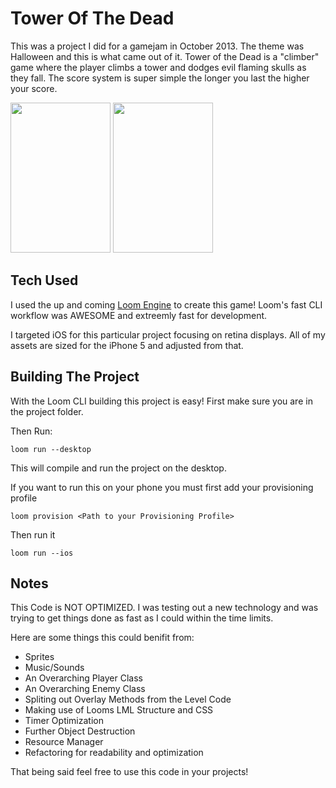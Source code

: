 Tower Of The Dead
==============

This was a project I did for a gamejam in October 2013. The theme was Halloween and this is what came out of it.
Tower of the Dead is a "climber" game where the player climbs a tower and dodges evil flaming skulls as they fall. The 
score system is super simple the longer you last the higher your score. 

<a href="http://i.imgur.com/7hEzIy1.jpg" target="_blank"><img src="http://i.imgur.com/7hEzIy1.jpg" width="160px" height="240px" /></a>
<a href="http://i.imgur.com/fIZp1Vh.jpg" target="_blank"><img src="http://i.imgur.com/fIZp1Vh.jpg" width="160px" height="240px" /></a>

Tech Used
---------

I used the up and coming [Loom Engine](http://loomsdk.com) to create this game! Loom's fast CLI workflow was AWESOME and
extreemly fast for development. 

I targeted iOS for this particular project focusing on retina displays. All of my assets are sized for the iPhone 5
and adjusted from that. 

Building The Project
--------------------

With the Loom CLI building this project is easy! First make sure you are in the project folder.

Then Run:

    loom run --desktop

This will compile and run the project on the desktop.

If you want to run this on your phone you must first add your provisioning profile

    loom provision <Path to your Provisioning Profile>

Then run it

    loom run --ios

Notes
-----
This Code is NOT OPTIMIZED. I was testing out a new technology and was trying to get things done as fast as I could
within the time limits. 

Here are some things this could benifit from:
- Sprites
- Music/Sounds
- An Overarching Player Class
- An Overarching Enemy Class
- Spliting out Overlay Methods from the Level Code
- Making use of Looms LML Structure and CSS
- Timer Optimization
- Further Object Destruction
- Resource Manager
- Refactoring for readability and optimization

That being said feel free to use this code in your projects!

